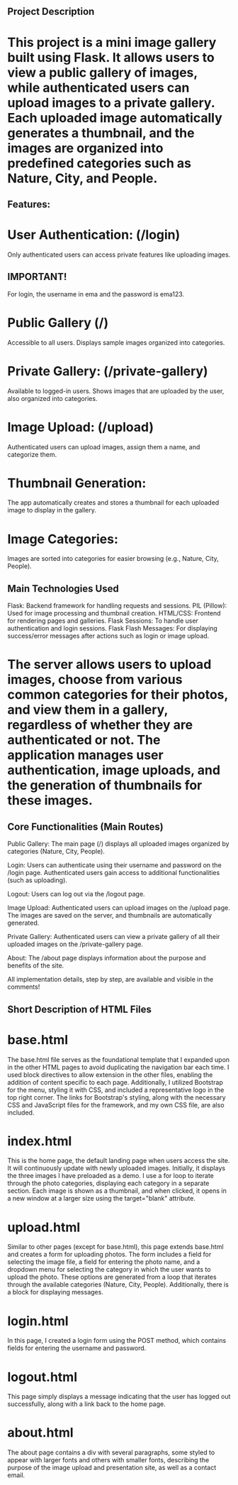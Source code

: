 ## Project Description

# This project is a mini image gallery built using Flask. It allows users to view a public gallery of images, while authenticated users can upload images to a private gallery. Each uploaded image automatically generates a thumbnail, and the images are organized into predefined categories such as Nature, City, and People.

## Features:

# User Authentication: (/login)
Only authenticated users can access private features like uploading images.
## IMPORTANT!
For login, the username in ema and the password is ema123.

# Public Gallery (/)
Accessible to all users. Displays sample images organized into categories.

# Private Gallery: (/private-gallery)
Available to logged-in users. Shows images that are uploaded by the user, also organized into categories.

# Image Upload: (/upload)
Authenticated users can upload images, assign them a name, and categorize them.

# Thumbnail Generation:
The app automatically creates and stores a thumbnail for each uploaded image to display in the gallery.

# Image Categories:
Images are sorted into categories for easier browsing (e.g., Nature, City, People).

## Main Technologies Used
Flask: Backend framework for handling requests and sessions.
PIL (Pillow): Used for image processing and thumbnail creation.
HTML/CSS: Frontend for rendering pages and galleries.
Flask Sessions: To handle user authentication and login sessions.
Flask Flash Messages: For displaying success/error messages after actions such as login or image upload.


# The server allows users to upload images, choose from various common categories for their photos, and view them in a gallery, regardless of whether they are authenticated or not. The application manages user authentication, image uploads, and the generation of thumbnails for these images.

## Core Functionalities (Main Routes)
Public Gallery: The main page (/) displays all uploaded images organized by categories (Nature, City, People).

Login: Users can authenticate using their username and password on the /login page. Authenticated users gain access to additional functionalities (such as uploading).

Logout: Users can log out via the /logout page.

Image Upload: Authenticated users can upload images on the /upload page. The images are saved on the server, and thumbnails are automatically generated.

Private Gallery: Authenticated users can view a private gallery of all their uploaded images on the /private-gallery page.

About: The /about page displays information about the purpose and benefits of the site.

All implementation details, step by step, are available and visible in the comments!

## Short Description of HTML Files
# base.html
The base.html file serves as the foundational template that I expanded upon in the other HTML pages to avoid duplicating the navigation bar each time. I used block directives to allow extension in the other files, enabling the addition of content specific to each page. Additionally, I utilized Bootstrap for the menu, styling it with CSS, and included a representative logo in the top right corner. The links for Bootstrap's styling, along with the necessary CSS and JavaScript files for the framework, and my own CSS file, are also included.

# index.html
This is the home page, the default landing page when users access the site. It will continuously update with newly uploaded images. Initially, it displays the three images I have preloaded as a demo. I use a for loop to iterate through the photo categories, displaying each category in a separate section. Each image is shown as a thumbnail, and when clicked, it opens in a new window at a larger size using the target="blank" attribute.

# upload.html
Similar to other pages (except for base.html), this page extends base.html and creates a form for uploading photos. The form includes a field for selecting the image file, a field for entering the photo name, and a dropdown menu for selecting the category in which the user wants to upload the photo. These options are generated from a loop that iterates through the available categories (Nature, City, People). Additionally, there is a block for displaying messages.

# login.html
In this page, I created a login form using the POST method, which contains fields for entering the username and password.

# logout.html
This page simply displays a message indicating that the user has logged out successfully, along with a link back to the home page.

# about.html
The about page contains a div with several paragraphs, some styled to appear with larger fonts and others with smaller fonts, describing the purpose of the image upload and presentation site, as well as a contact email.
